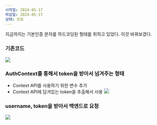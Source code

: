 ```yaml
---
시작일: 2024-05-17
마감일: 2024-05-17
상태: 완료
---
```

지금까지는 기본인증 문자를 하드코딩된 형태를 취하고 있었다. 
이것 바꿔보겠다.

### 기존코드
![](https://i.imgur.com/6qcgJc8.png)

### AuthContext를 통해서 token을 받아서 넘겨주는 형태
- Context API를 사용하기 위한 변수 추가
- Context API에 담겨있는 token을 추출해서 사용
![](https://i.imgur.com/n95hhyr.png)

### username, token을 받아서 백엔드로 요청
![](https://i.imgur.com/fZ4j7pD.png)
